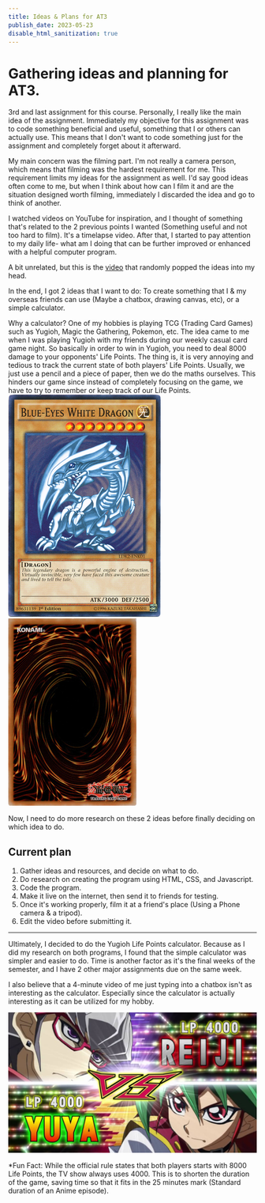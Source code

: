 ```yaml
---
title: Ideas & Plans for AT3
publish_date: 2023-05-23
disable_html_sanitization: true
---
```


#  Gathering ideas and planning for AT3.

3rd and last assignment for this course. 
Personally, I really like the main idea of the assignment. Immediately my objective for this assignment was to code something beneficial and useful, something that I or others can actually use. This means that I don't want to code something just for the assignment and completely forget about it afterward.

My main concern was the filming part.
I'm not really a camera person, which means that filming was the hardest requirement for me.
This requirement limits my ideas for the assignment as well. I'd say good ideas often come to me, but when I think about how can I film it and are the situation designed worth filming, immediately I discarded the idea and go to think of another.

I watched videos on YouTube for inspiration, and I thought of something that's related to the 2 previous points I wanted (Something useful and not too hard to film). 
It's a timelapse video.
After that, I started to pay attention to my daily life- what am I doing that can be further improved or enhanced with a helpful computer program.

A bit unrelated, but this is the [video](https://youtu.be/wIIGCTIpRMk) that randomly popped the ideas into my head.

In the end, I got 2 ideas that I want to do: To create something that I & my overseas friends can use (Maybe a chatbox, drawing canvas, etc), or a simple calculator.

Why a calculator?
One of my hobbies is playing TCG (Trading Card Games) such as Yugioh, Magic the Gathering, Pokemon, etc.
The idea came to me when I was playing Yugioh with my friends during our weekly casual card game night.
So basically in order to win in Yugioh, you need to deal 8000 damage to your opponents' Life Points. The thing is, it is very annoying and tedious to track the current state of both players' Life Points. Usually, we just use a pencil and a piece of paper, then we do the maths ourselves. This hinders our game since instead of completely focusing on the game, we have to try to remember or keep track of our Life Points.
![bewd](images/bewd.png) ![yugioh](images/cardback.jpg)

Now, I need to do more research on these 2 ideas before finally deciding on which idea to do.

## Current plan
1. Gather ideas and resources, and decide on what to do.
2. Do research on creating the program using HTML, CSS, and Javascript.
3. Code the program.
4. Make it live on the internet, then send it to friends for testing.
5. Once it's working properly, film it at a friend's place (Using a Phone camera & a tripod).
6. Edit the video before submitting it.

---

Ultimately, I decided to do the Yugioh Life Points calculator. Because as I did my research on both programs, I found that the simple calculator was simpler and easier to do. Time is another factor as it's the final weeks of the semester, and I have 2 other major assignments due on the same week.

I also believe that a 4-minute video of me just typing into a chatbox isn't as interesting as the calculator. Especially since the calculator is actually interesting as it can be utilized for my hobby.

![Duel](images/duelstart.jpg)

*Fun Fact: While the official rule states that both players starts with 8000 Life Points, the TV show always uses 4000. This is to shorten the duration of the game, saving time so that it fits in the 25 minutes mark (Standard duration of an Anime episode).